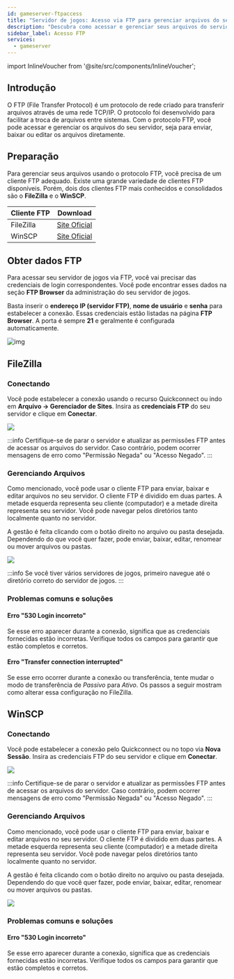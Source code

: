 ```yaml
---
id: gameserver-ftpaccess
title: "Servidor de jogos: Acesso via FTP para gerenciar arquivos do servidor"
description: "Descubra como acessar e gerenciar seus arquivos do servidor com segurança usando FTP para transferências de arquivos sem complicação e controle total do servidor → Saiba mais agora"
sidebar_label: Acesso FTP
services:
  - gameserver
---
```


import InlineVoucher from '@site/src/components/InlineVoucher';

## Introdução

O FTP (File Transfer Protocol) é um protocolo de rede criado para transferir arquivos através de uma rede TCP/IP. O protocolo foi desenvolvido para facilitar a troca de arquivos entre sistemas. Com o protocolo FTP, você pode acessar e gerenciar os arquivos do seu servidor, seja para enviar, baixar ou editar os arquivos diretamente.

<InlineVoucher />

## Preparação

Para gerenciar seus arquivos usando o protocolo FTP, você precisa de um cliente FTP adequado. Existe uma grande variedade de clientes FTP disponíveis. Porém, dois dos clientes FTP mais conhecidos e consolidados são o **FileZilla** e o **WinSCP**.

| Cliente FTP | Download                                                     |
| ---------- | ------------------------------------------------------------ |
| FileZilla  | [Site Oficial](https://filezilla-project.org/download.php?platform=win64) |
| WinSCP     | [Site Oficial](https://winscp.net/eng/downloads.php)         |



## Obter dados FTP

Para acessar seu servidor de jogos via FTP, você vai precisar das credenciais de login correspondentes. Você pode encontrar esses dados na seção **FTP Browser** da administração do seu servidor de jogos.

Basta inserir o **endereço IP (servidor FTP)**, **nome de usuário** e **senha** para estabelecer a conexão. Essas credenciais estão listadas na página **FTP Browser**. A porta é sempre **21** e geralmente é configurada automaticamente.

![img](https://screensaver01.zap-hosting.com/index.php/s/6FTFDwyBQZ792Fd/download)



## FileZilla

### Conectando

Você pode estabelecer a conexão usando o recurso Quickconnect ou indo em **Arquivo -> Gerenciador de Sites**. Insira as **credenciais FTP** do seu servidor e clique em **Conectar**.

![](https://screensaver01.zap-hosting.com/index.php/s/wxSSFoW3GTXJdLK/preview)

:::info
Certifique-se de parar o servidor e atualizar as permissões FTP antes de acessar os arquivos do servidor. Caso contrário, podem ocorrer mensagens de erro como "Permissão Negada" ou "Acesso Negado".
:::

### Gerenciando Arquivos

Como mencionado, você pode usar o cliente FTP para enviar, baixar e editar arquivos no seu servidor. O cliente FTP é dividido em duas partes. A metade esquerda representa seu cliente (computador) e a metade direita representa seu servidor. Você pode navegar pelos diretórios tanto localmente quanto no servidor.

A gestão é feita clicando com o botão direito no arquivo ou pasta desejada. Dependendo do que você quer fazer, pode enviar, baixar, editar, renomear ou mover arquivos ou pastas.

![](https://screensaver01.zap-hosting.com/index.php/s/qizoBD5JnHBRkJc/preview)

:::info
Se você tiver vários servidores de jogos, primeiro navegue até o diretório correto do servidor de jogos.
:::



### Problemas comuns e soluções

#### Erro "530 Login incorreto"
Se esse erro aparecer durante a conexão, significa que as credenciais fornecidas estão incorretas. Verifique todos os campos para garantir que estão completos e corretos.

#### Erro "Transfer connection interrupted"
Se esse erro ocorrer durante a conexão ou transferência, tente mudar o modo de transferência de *Passivo* para *Ativo*. Os passos a seguir mostram como alterar essa configuração no FileZilla.




## WinSCP

### Conectando
Você pode estabelecer a conexão pelo Quickconnect ou no topo via **Nova Sessão**. Insira as credenciais FTP do seu servidor e clique em **Conectar**.

![](https://screensaver01.zap-hosting.com/index.php/s/KNnkJsnETTFqZpD/preview)


:::info
Certifique-se de parar o servidor e atualizar as permissões FTP antes de acessar os arquivos do servidor. Caso contrário, podem ocorrer mensagens de erro como "Permissão Negada" ou "Acesso Negado".
:::


### Gerenciando Arquivos

Como mencionado, você pode usar o cliente FTP para enviar, baixar e editar arquivos no seu servidor. O cliente FTP é dividido em duas partes. A metade esquerda representa seu cliente (computador) e a metade direita representa seu servidor. Você pode navegar pelos diretórios tanto localmente quanto no servidor.

A gestão é feita clicando com o botão direito no arquivo ou pasta desejada. Dependendo do que você quer fazer, pode enviar, baixar, editar, renomear ou mover arquivos ou pastas.

![](https://screensaver01.zap-hosting.com/index.php/s/dAYiFwWQAipgTqW/preview)


### Problemas comuns e soluções

#### Erro "530 Login incorreto"
Se esse erro aparecer durante a conexão, significa que as credenciais fornecidas estão incorretas. Verifique todos os campos para garantir que estão completos e corretos.

<InlineVoucher />